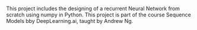 This project includes the designing of a recurrent Neural Network from scratch using numpy in Python.
This project is part of the course Sequence Models bby DeepLearning.ai, taught by Andrew Ng.
